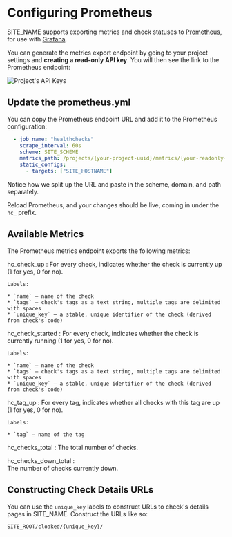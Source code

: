 # Configuring Prometheus

SITE_NAME supports exporting metrics and check statuses to
[Prometheus](https://prometheus.io/), for use with [Grafana](https://grafana.com/).

You can generate the metrics export endpoint by going to your project settings
and **creating a read-only API key**. You will then see the link to
the Prometheus endpoint:

![Project's API Keys](IMG_URL/prometheus_endpoint.png)

## Update the prometheus.yml

You can copy the Prometheus endpoint URL and add it to the Prometheus configuration:

```yaml
  - job_name: "healthchecks"
    scrape_interval: 60s
    scheme: SITE_SCHEME
    metrics_path: /projects/{your-project-uuid}/metrics/{your-readonly-api-key}
    static_configs:
      - targets: ["SITE_HOSTNAME"]
```

Notice how we split up the URL and paste in the scheme, domain, and path separately.

Reload Prometheus, and your changes should be live, coming in under the `hc_` prefix.

## Available Metrics

The Prometheus metrics endpoint exports the following metrics:

hc_check_up
:   For every check, indicates whether the check is currently up
    (1 for yes, 0 for no).

    Labels:

    * `name` – name of the check
    * `tags` – check's tags as a text string, multiple tags are delimited with spaces
    * `unique_key` – a stable, unique identifier of the check (derived from check's code)

hc_check_started
:   For every check, indicates whether the check is currently running
    (1 for yes, 0 for no).

    Labels:

    * `name` – name of the check
    * `tags` – check's tags as a text string, multiple tags are delimited with spaces
    * `unique_key` – a stable, unique identifier of the check (derived from check's code)

hc_tag_up
:   For every tag, indicates whether all checks with this tag are up
    (1 for yes, 0 for no).

    Labels:

    * `tag` – name of the tag

hc_checks_total
:   The total number of checks.

hc_checks_down_total
:   <br>The number of checks currently down.

## Constructing Check Details URLs

You can use the `unique_key` labels to construct URLs to check's
details pages in SITE_NAME. Construct the URLs like so:

```
SITE_ROOT/cloaked/{unique_key}/
```
